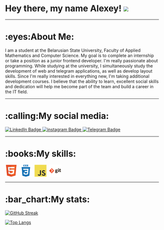 <h1>Hey there, my name Alexey! <img src="https://media.giphy.com/media/hvRJCLFzcasrR4ia7z/giphy.gif" width="30px"/>
</h1>


<hr> 

<!--
<div id="abMe" align="center">
  <img src="https://media.giphy.com/media/jTNG3RF6EwbkpD4LZx/giphy.gif?cid=ecf05e47uyru529oemv6tj1fnfy514nh8gyas5a5znsisemi&ep=v1_gifs_search&rid=giphy.gif&ct=g" width="100%"/>
</div>
-->

<h1>:eyes:About Me:</h1>

<p>I am a student at the Belarusian State University, Faculty of Applied Mathematics and Computer Science. My goal is to complete an internship or take a position as a junior frontend developer. I'm really passionate about programming. While studying at the university, I simultaneously study the development of web and telegram applications, as well as develop layout skills. Since I'm really interested in everything new, I'm taking additional development courses. I believe that the ability to learn, excellent social skills and dedication will help me become part of the team and build a career in the IT field.</p>

<hr>

<h1>:calling:My social media:</h1>

<div id="badges">  
  <a href="https://www.linkedin.com/in/алексей-пацевич-199574301/">
    <img src="https://img.shields.io/badge/LinkedIn-blue?style=for-the-badge&logo=linkedin&logoColor=white" alt="LinkedIn Badge"/>
  </a>

   <a href="https://www.instagram.com/lpacev1ch/">
    <img src="https://img.shields.io/badge/instagram-orange?style=for-the-badge&logo=instagram&logoColor=white" alt="instagram Badge"/>
  </a>
  
  <a href="https://t.me/web3haterr">
    <img src="https://img.shields.io/badge/telegram-blue?style=for-the-badge&logo=telegram&logoColor=white" alt="Telegram Badge"/>
  </a>


<!--
<hr>

<h1>:page_facing_up:My CV:</h1>

<a href="https://bento.me/lpacev1ch">
    <img src="https://img.shields.io/badge/bento-purple?style=for-the-badge&logo=bento&logoColor=white" alt="bento Badge"/>
  </a>
</div>
-->
<hr>

<h1>:books:My skills:</h1>

<div>
  <img src="https://github.com/devicons/devicon/blob/master/icons/html5/html5-original.svg" title="HTML5" alt="HTML" width="40" height="40"/>&nbsp;
  <img src="https://github.com/devicons/devicon/blob/master/icons/css3/css3-plain-wordmark.svg"  title="CSS3" alt="CSS" width="40" height="40"/>&nbsp;
  <img src="https://github.com/devicons/devicon/blob/master/icons/javascript/javascript-original.svg" title="JavaScript" alt="JavaScript" width="40" height="40"/>&nbsp;
  <!--<img src="https://github.com/devicons/devicon/blob/master/icons/react/react-original-wordmark.svg" title="React" alt="React" width="40" height="40"/>&nbsp;-->
  <img src="https://github.com/devicons/devicon/blob/master/icons/git/git-original-wordmark.svg" title="Git" **alt="Git" width="40" height="40"/>
</div>

<hr>

<h1>:bar_chart:My stats:</h1>

<a href="https://git.io/streak-stats"><img src="http://github-readme-streak-stats.herokuapp.com?user=lpacev1ch&theme=dark" alt="GitHub Streak" /></a>

[![Top Langs](https://github-readme-stats.vercel.app/api/top-langs/?username=lpacev1ch&layout=compact&theme=vision-friendly-dark)](https://github.com/anuraghazra/github-readme-stats)
